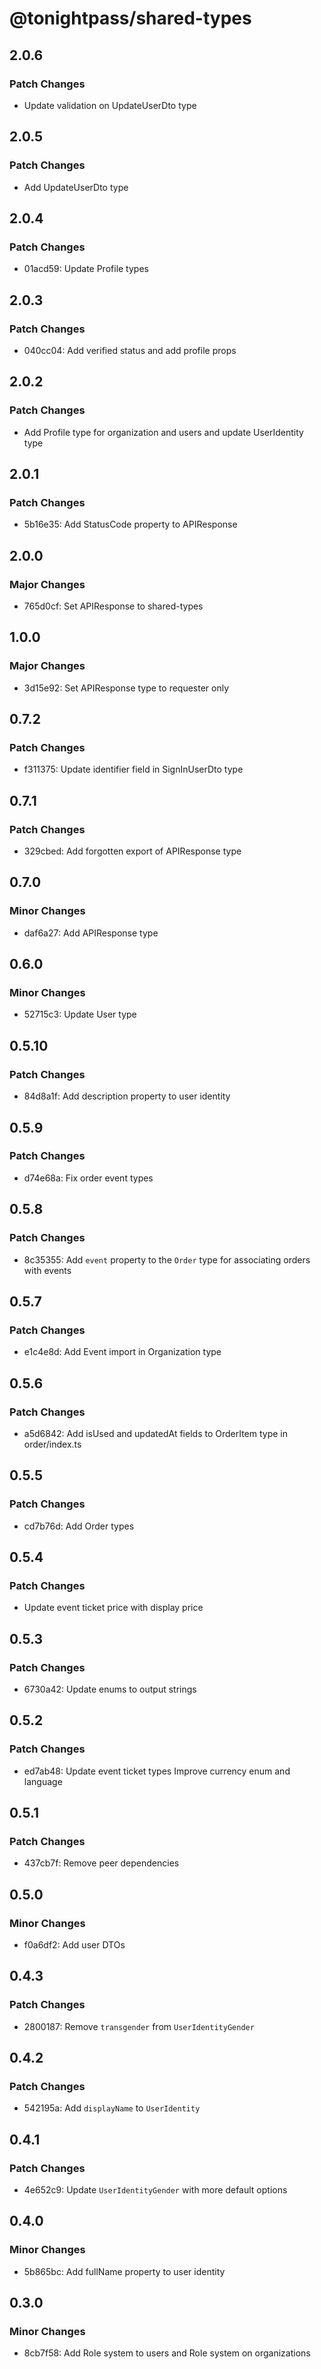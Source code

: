 # @tonightpass/shared-types

## 2.0.6

### Patch Changes

- Update validation on UpdateUserDto type

## 2.0.5

### Patch Changes

- Add UpdateUserDto type

## 2.0.4

### Patch Changes

- 01acd59: Update Profile types

## 2.0.3

### Patch Changes

- 040cc04: Add verified status and add profile props

## 2.0.2

### Patch Changes

- Add Profile type for organization and users and update UserIdentity type

## 2.0.1

### Patch Changes

- 5b16e35: Add StatusCode property to APIResponse

## 2.0.0

### Major Changes

- 765d0cf: Set APIResponse to shared-types

## 1.0.0

### Major Changes

- 3d15e92: Set APIResponse type to requester only

## 0.7.2

### Patch Changes

- f311375: Update identifier field in SignInUserDto type

## 0.7.1

### Patch Changes

- 329cbed: Add forgotten export of APIResponse type

## 0.7.0

### Minor Changes

- daf6a27: Add APIResponse type

## 0.6.0

### Minor Changes

- 52715c3: Update User type

## 0.5.10

### Patch Changes

- 84d8a1f: Add description property to user identity

## 0.5.9

### Patch Changes

- d74e68a: Fix order event types

## 0.5.8

### Patch Changes

- 8c35355: Add `event` property to the `Order` type for associating orders with events

## 0.5.7

### Patch Changes

- e1c4e8d: Add Event import in Organization type

## 0.5.6

### Patch Changes

- a5d6842: Add isUsed and updatedAt fields to OrderItem type in order/index.ts

## 0.5.5

### Patch Changes

- cd7b76d: Add Order types

## 0.5.4

### Patch Changes

- Update event ticket price with display price

## 0.5.3

### Patch Changes

- 6730a42: Update enums to output strings

## 0.5.2

### Patch Changes

- ed7ab48: Update event ticket types
  Improve currency enum and language

## 0.5.1

### Patch Changes

- 437cb7f: Remove peer dependencies

## 0.5.0

### Minor Changes

- f0a6df2: Add user DTOs

## 0.4.3

### Patch Changes

- 2800187: Remove `transgender` from `UserIdentityGender`

## 0.4.2

### Patch Changes

- 542195a: Add `displayName` to `UserIdentity`

## 0.4.1

### Patch Changes

- 4e652c9: Update `UserIdentityGender` with more default options

## 0.4.0

### Minor Changes

- 5b865bc: Add fullName property to user identity

## 0.3.0

### Minor Changes

- 8cb7f58: Add Role system to users and Role system on organizations
